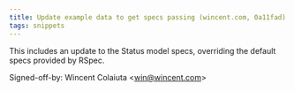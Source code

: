 ```yaml
---
title: Update example data to get specs passing (wincent.com, 0a11fad)
tags: snippets
---
```


This includes an update to the Status model specs, overriding the default specs provided by RSpec.

Signed-off-by: Wincent Colaiuta &lt;win@wincent.com&gt;
